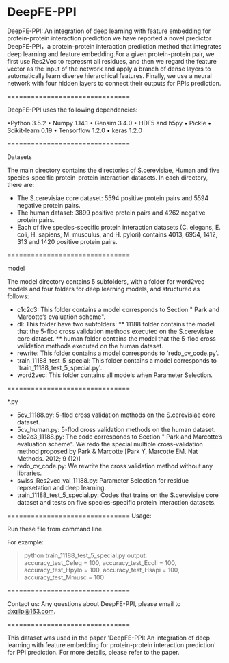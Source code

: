 # DeepFE-PPI
DeepFE-PPI: An integration of deep learning with feature embedding for protein-protein interaction prediction
we have reported a novel predictor DeepFE-PPI，a protein-protein interaction prediction method that integrates deep learning and feature embedding.For a given protein-protein pair, we first use Res2Vec to repressnt all residues, and then we regard the feature vector as the input of the network and apply a branch of dense layers to automatically learn diverse hierarchical features. Finally, we use a neural network with four hidden layers to connect their outputs for PPIs prediction.

===============================

DeepFE-PPI uses the following dependencies:

•Python 3.5.2
• Numpy 1.14.1
• Gensim 3.4.0
• HDF5 and h5py 
• Pickle 
• Scikit-learn 0.19
• Tensorflow 1.2.0
• keras 1.2.0

===============================

Datasets

The main directory contains the directories of S.cerevisiae, Human and five species-specific protein-protein interaction datasets. In each directory, there are:

 * The S.cerevisiae core dataset: 5594 positive protein pairs and 5594 negative protein pairs. 
 * The human dataset: 3899 positive protein pairs and 4262 negative protein pairs.
 * Each of five species-specific protein interaction datasets (C. elegans, E. coli, H. sapiens, M. musculus, and H. pylori) contains 4013, 6954, 1412, 313 and 1420 positive protein pairs.

===============================

model

The model directory contains 5 subfolders, with a folder for word2vec models and four folders for deep learning models, and structured as follows: 
 * c1c2c3: This folder contains a model corresponds to Section " Park and Marcotte’s evaluation scheme".
 * dl: This folder have two subfolders: 
       ** 11188 folder contains the model that the 5-flod cross validation methods executed on the S.cerevisiae core dataset.
	   ** human folder contains the model that the 5-flod cross validation methods executed on the human dataset.
 * rewrite: This folder contains a model corresponds to 'redo_cv_code.py'.
 * train_11188_test_5_special: This folder contains a model corresponds to 'train_11188_test_5_special.py'.
 * word2vec: This folder contains all models when Parameter Selection. 
 
===============================

*.py

 * 5cv_11188.py: 5-flod cross validation methods on the S.cerevisiae core dataset.
 * 5cv_human.py: 5-flod cross validation methods on the human dataset.
 * c1c2c3_11188.py: The code corresponds to Section " Park and Marcotte’s evaluation scheme". We redo the special multiple cross-validation method proposed by Park & Marcotte [Park Y, Marcotte EM. Nat Methods. 2012; 9 (12)]
 * redo_cv_code.py: We rewrite the cross validation method without any libraries.
 * swiss_Res2vec_val_11188.py: Parameter Selection for residue reprsetation and deep learning.
 * train_11188_test_5_special.py: Codes that trains on the S.cerevisiae core dataset and tests on five species-specific protein interaction datasets.

===============================
Usage: 

Run these file from command line. 

For example:
>python train_11188_test_5_special.py
output:  
accuracy_test_Celeg = 100,
accuracy_test_Ecoli = 100,
accuracy_test_Hpylo = 100,
accuracy_test_Hsapi = 100,
accuracy_test_Mmusc = 100


===============================

Contact us:
Any questions about DeepFE-PPI, please email to dxqllp@163.com.


===============================

This dataset was used in the paper 'DeepFE-PPI: An integration of deep learning with feature embedding for protein-protein interaction prediction' for PPI prediction. For more details, please refer to the paper.


